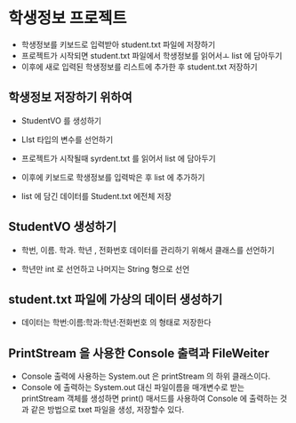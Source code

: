 # 학생정보 프로젝트

* 학생정보를 키보드로 입력받아 student.txt 파일에 저장하기
* 프로젝트가 시작되면 student.txt 파일에서 학생정보를 읽어서ㅗ
list 에 담아두기
* 이후에 새로 입력된 학생정보를 리스트에 추가한 후 student.txt 저장하기
## 학생정보 저장하기 위하여
* StudentVO 를 생성하기
* LIst<StudentVO> 타입의 변수를 선언하기
* 프로젝트가 시작될때 syrdent.txt 를 읽어서 list 에 담아두기

* 이후에 키보드로 학생정보를 입력박은 후 list 에 추가하기
* list 에 담긴 데이터를 Student.txt 에전체 저장
## StudentVO 생성하기
* 학번, 이름. 학과. 학년 , 전화번호 데이터를 관리하기 위해서
클래스를 선언하기

* 학년만 int 로 선언하고 나머지는 String 형으로 선언

## student.txt 파일에 가상의 데이터 생성하기

* 데이터는 학번:이름:학과:학년:전화번호 의 형태로 저장한다

## PrintStream 을 사용한 Console 출력과 FileWeiter
* Console 출력에 사용하는 System.out 은 printStream 의 하위 클래스이다.
* Console 에 출력하는 System.out 대신 파일이름을 매개변수로 받는 
printStream 객체를 생성하면 print() 매서드를 사용하여
Console 에 출력하는 것과 같은 방법으로 txet 파일을 생성, 저장할수 있다.